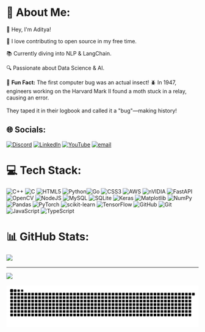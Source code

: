 # 💫 About Me:
<p>👋 Hey, I'm Aditya!</p>
<p>🚀 I love contributing to open source in my free time.</p>
<p>📚 Currently diving into NLP & LangChain.</p>
<p>🔍 Passionate about Data Science & AI.</p>

🧠 <b>Fun Fact:</b> The first computer bug was an actual insect! 🪲 
In 1947, engineers working on the Harvard Mark II found a moth stuck in a relay, causing an error. <br>  
They taped it in their logbook and called it a "bug"—making history!  



## 🌐 Socials:
[![Discord](https://img.shields.io/badge/Discord-%237289DA.svg?logo=discord&logoColor=white)](https://discord.gg/pattern_watcher) [![LinkedIn](https://img.shields.io/badge/LinkedIn-%230077B5.svg?logo=linkedin&logoColor=white)](https://linkedin.com/in/aditya-mishra-8b4023296) [![YouTube](https://img.shields.io/badge/YouTube-%23FF0000.svg?logo=YouTube&logoColor=white)](https://youtube.com/@adityamishra1185) [![email](https://img.shields.io/badge/Email-D14836?logo=gmail&logoColor=white)](mailto:adityamishra9922@gmail.com) 

# 💻 Tech Stack:
![C++](https://img.shields.io/badge/c++-%2300599C.svg?style=for-the-badge&logo=c%2B%2B&logoColor=white) ![C](https://img.shields.io/badge/c-%2300599C.svg?style=for-the-badge&logo=c&logoColor=white) ![HTML5](https://img.shields.io/badge/html5-%23E34F26.svg?style=for-the-badge&logo=html5&logoColor=white) ![Python](https://img.shields.io/badge/python-3670A0?style=for-the-badge&logo=python&logoColor=ffdd54)![Go](https://img.shields.io/badge/go-%2300ADD8.svg?style=for-the-badge&logo=go&logoColor=white) ![CSS3](https://img.shields.io/badge/css3-%231572B6.svg?style=for-the-badge&logo=css3&logoColor=white) ![AWS](https://img.shields.io/badge/AWS-%23FF9900.svg?style=for-the-badge&logo=amazon-aws&logoColor=white) ![nVIDIA](https://img.shields.io/badge/cuda-000000.svg?style=for-the-badge&logo=nVIDIA&logoColor=green) ![FastAPI](https://img.shields.io/badge/FastAPI-005571?style=for-the-badge&logo=fastapi) ![OpenCV](https://img.shields.io/badge/opencv-%23white.svg?style=for-the-badge&logo=opencv&logoColor=white) ![NodeJS](https://img.shields.io/badge/node.js-6DA55F?style=for-the-badge&logo=node.js&logoColor=white) ![MySQL](https://img.shields.io/badge/mysql-4479A1.svg?style=for-the-badge&logo=mysql&logoColor=white) ![SQLite](https://img.shields.io/badge/sqlite-%2307405e.svg?style=for-the-badge&logo=sqlite&logoColor=white) ![Keras](https://img.shields.io/badge/Keras-%23D00000.svg?style=for-the-badge&logo=Keras&logoColor=white) ![Matplotlib](https://img.shields.io/badge/Matplotlib-%23ffffff.svg?style=for-the-badge&logo=Matplotlib&logoColor=black) ![NumPy](https://img.shields.io/badge/numpy-%23013243.svg?style=for-the-badge&logo=numpy&logoColor=white) ![Pandas](https://img.shields.io/badge/pandas-%23150458.svg?style=for-the-badge&logo=pandas&logoColor=white) ![PyTorch](https://img.shields.io/badge/PyTorch-%23EE4C2C.svg?style=for-the-badge&logo=PyTorch&logoColor=white) ![scikit-learn](https://img.shields.io/badge/scikit--learn-%23F7931E.svg?style=for-the-badge&logo=scikit-learn&logoColor=white) ![TensorFlow](https://img.shields.io/badge/TensorFlow-%23FF6F00.svg?style=for-the-badge&logo=TensorFlow&logoColor=white) ![GitHub](https://img.shields.io/badge/github-%23121011.svg?style=for-the-badge&logo=github&logoColor=white) ![Git](https://img.shields.io/badge/git-%23F05033.svg?style=for-the-badge&logo=git&logoColor=white) ![JavaScript](https://img.shields.io/badge/javascript-%23323330.svg?style=for-the-badge&logo=javascript&logoColor=%23F7DF1E) ![TypeScript](https://img.shields.io/badge/typescript-%23007ACC.svg?style=for-the-badge&logo=typescript&logoColor=white)
# 📊 GitHub Stats:
![](https://github-readme-stats.vercel.app/api/top-langs/?username=aditya0155&theme=dark&hide_border=false&include_all_commits=true&count_private=true&layout=compact)

---
[![](https://visitcount.itsvg.in/api?id=aditya0155&icon=0&color=0)](https://visitcount.itsvg.in)

<!-- Proudly created with GPRM ( https://gprm.itsvg.in ) -->





<picture>
  <source media="(prefers-color-scheme: dark)" srcset="https://raw.githubusercontent.com/aditya0155/aditya0155/output/github-snake-dark.svg" />
  <source media="(prefers-color-scheme: light)" srcset="https://raw.githubusercontent.com/aditya0155/aditya0155/output/github-snake.svg" />
  <img alt="github-snake" src="https://raw.githubusercontent.com/aditya0155/aditya0155/output/github-snake.svg" />
</picture>

